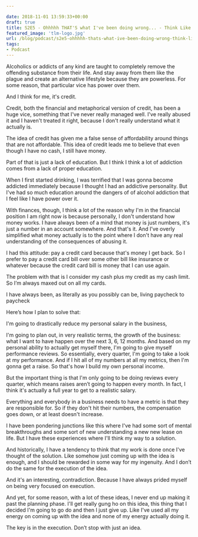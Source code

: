 ```yaml
---

date: 2018-11-01 13:59:33+00:00
draft: true
title: S2E5 - Ohhhhh THAT'S what I've been doing wrong... - Think Like Me (or don't)
featured_image: 'tlm-logo.jpg'
url: /blog/podcast/s2e5-ohhhhh-thats-what-ive-been-doing-wrong-think-like-me-or-dont
tags:
- Podcast
---
```



 


Alcoholics or addicts of any kind are taught to completely remove the offending substance from their life. And stay away from them like the plague and create an alternative lifestyle because they are powerless. For some reason, that particular vice has power over them.

And I think for me, it's credit.

Credit, both the financial and metaphorical version of credit, has been a huge vice, something that I've never really managed well. I've really abused it and I haven't treated it right, because I don't really understand what it actually is.

The idea of credit has given me a false sense of affordability around things that are not affordable. This idea of credit leads me to believe that even though I have no cash, I still have money.

Part of that is just a lack of education. But I think I think a lot of addiction comes from a lack of proper education.

When I first started drinking, I was terrified that I was gonna become addicted immediately because I thought I had an addictive personality. But I've had so much education around the dangers of of alcohol addiction that I feel like I have power over it.

With finances, though, I think a lot of the reason why I'm in the financial position I am right now is because personally, I don't understand how money works. I have always been of a mind that money is just numbers, it's just a number in an account somewhere. And that's it. And I’ve overly simplified what money actually is to the point where I don't have any real understanding of the consequences of abusing it.

I had this attitude: pay a credit card because that's money I get back. So I prefer to pay a credit card bill over some other bill like insurance or whatever because the credit card bill is money that I can use again.

The problem with that is I consider my cash plus my credit as my cash limit. So I’m always maxed out on all my cards.

I have always been, as literally as you possibly can be, living paycheck to paycheck

Here’s how I plan to solve that:

I'm going to drastically reduce my personal salary in the business,

I'm going to plan out, in very realistic terms, the growth of the business: what I want to have happen over the next 3, 6, 12 months. And based on my personal ability to actually get myself there, I'm going to give myself performance reviews. So essentially, every quarter, I'm going to take a look at my performance. And if I hit all of my numbers at all my metrics, then I'm gonna get a raise. So that's how I build my own personal income.

But the important thing is that I'm only going to be doing reviews every quarter, which means raises aren’t going to happen every month. In fact, I think it's actually a full year to get to a realistic salary.

Everything and everybody in a business needs to have a metric is that they are responsible for. So if they don't hit their numbers, the compensation goes down, or at least doesn't increase.

I have been pondering junctions like this where I've had some sort of mental breakthroughs and some sort of new understanding a new new lease on life. But I have these experiences where I'll think my way to a solution.

And historically, I have a tendency to think that my work is done once I've thought of the solution. Like somehow just coming up with the idea is enough, and I should be rewarded in some way for my ingenuity. And I don’t do the same for the execution of the idea.

And it's an interesting, contradiction. Because I have always prided myself on being very focused on execution.

And yet, for some reason, with a lot of these ideas, I never end up making it past the planning phase. I'll get really gung ho on this idea, this thing that I decided I'm going to go do and then I just give up. Like I've used all my energy on coming up with the idea and none of my energy actually doing it.

The key is in the execution. Don’t stop with just an idea.
